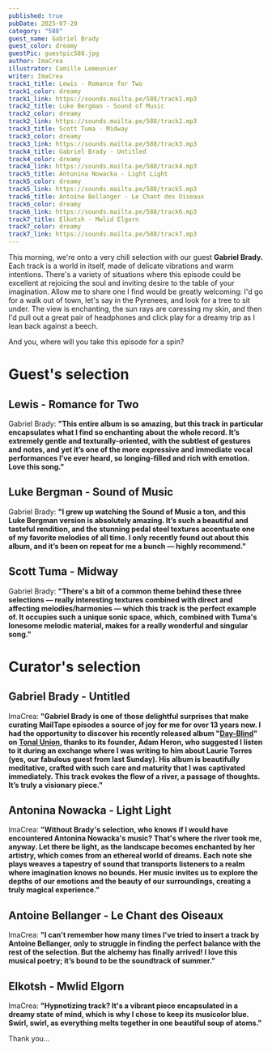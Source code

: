 ```yaml
---
published: true
pubDate: 2025-07-20
category: "588"
guest_name: Gabriel Brady
guest_color: dreamy
guestPic: guestpic588.jpg
author: ImaCrea
illustrator: Camille Lemeunier
writer: ImaCrea
track1_title: Lewis - Romance for Two
track1_color: dreamy
track1_link: https://sounds.mailta.pe/588/track1.mp3
track2_title: Luke Bergman - Sound of Music
track2_color: dreamy
track2_link: https://sounds.mailta.pe/588/track2.mp3
track3_title: Scott Tuma - Midway
track3_color: dreamy
track3_link: https://sounds.mailta.pe/588/track3.mp3
track4_title: Gabriel Brady - Untitled
track4_color: dreamy
track4_link: https://sounds.mailta.pe/588/track4.mp3
track5_title: Antonina Nowacka - Light Light
track5_color: dreamy
track5_link: https://sounds.mailta.pe/588/track5.mp3
track6_title: Antoine Bellanger - Le Chant des Oiseaux
track6_color: dreamy
track6_link: https://sounds.mailta.pe/588/track6.mp3
track7_title: Elkotsh - Mwlid Elgorn
track7_color: dreamy
track7_link: https://sounds.mailta.pe/588/track7.mp3
---
```

This morning, we're onto a very chill selection with our guest **Gabriel Brady.** Each track is a world in itself, made of delicate vibrations and warm intentions. There's a variety of situations where this episode could be excellent at rejoicing the soul and inviting desire to the table of your imagination. Allow me to share one I find would be greatly welcoming: I'd go for a walk out of town, let's say in the Pyrenees, and look for a tree to sit under. The view is enchanting, the sun rays are caressing my skin, and then I'd pull out a great pair of headphones and click play for a dreamy trip as I lean back against a beech.

And you, where will you take this episode for a spin?

# Guest's selection

## Lewis - Romance for Two

Gabriel Brady: **"**This entire album is so amazing, but this track in particular encapsulates what I find so enchanting about the whole record. It’s extremely gentle and texturally-oriented, with the subtlest of gestures and notes, and yet it’s one of the more expressive and immediate vocal performances I’ve ever heard, so longing-filled and rich with emotion. Love this song.**"** 

## Luke Bergman - Sound of Music

Gabriel Brady: **"**I grew up watching the Sound of Music a ton, and this Luke Bergman version is absolutely amazing. It’s such a beautiful and tasteful rendition, and the stunning pedal steel textures accentuate one of my favorite melodies of all time. I only recently found out about this album, and it’s been on repeat for me a bunch — highly recommend.**"** 

## Scott Tuma - Midway

Gabriel Brady: **"**There's a bit of a common theme behind these three selections — really interesting textures combined with direct and affecting melodies/harmonies — which this track is the perfect example of. It occupies such a unique sonic space, which, combined with Tuma's lonesome melodic material, makes for a really wonderful and singular song.**"** 

# Curator's selection

## Gabriel Brady - Untitled

 ImaCrea: **"**Gabriel Brady is one of those delightful surprises that make curating MailTape episodes a source of joy for me for over 13 years now. I had the opportunity to discover his recently released album "[Day-Blind](https://gabrielbrady.bandcamp.com/album/day-blind)" on [Tonal Union](https://tonalunion.bandcamp.com/), thanks to its founder, Adam Heron, who suggested I listen to it during an exchange where I was writing to him about Laurie Torres (yes, our fabulous guest from last Sunday). His album is beautifully meditative, crafted with such care and maturity that I was captivated immediately. This track evokes the flow of a river, a passage of thoughts. It’s truly a visionary piece.**"** 

## Antonina Nowacka - Light Light

 ImaCrea: **"**Without Brady's selection, who knows if I would have encountered Antonina Nowacka's music? That's where the river took me, anyway. Let there be light, as the landscape becomes enchanted by her artistry, which comes from an ethereal world of dreams. Each note she plays weaves a tapestry of sound that transports listeners to a realm where imagination knows no bounds. Her music invites us to explore the depths of our emotions and the beauty of our surroundings, creating a truly magical experience.**"** 

## Antoine Bellanger - Le Chant des Oiseaux

 ImaCrea: **"**I can't remember how many times I've tried to insert a track by Antoine Bellanger, only to struggle in finding the perfect balance with the rest of the selection. But the alchemy has finally arrived! I love this musical poetry; it’s bound to be the soundtrack of summer.**"** 

## Elkotsh - Mwlid Elgorn

 ImaCrea: **"**Hypnotizing track? It's a vibrant piece encapsulated in a dreamy state of mind, which is why I chose to keep its musicolor blue. Swirl, swirl, as everything melts together in one beautiful soup of atoms.**"** 

 Thank you...

